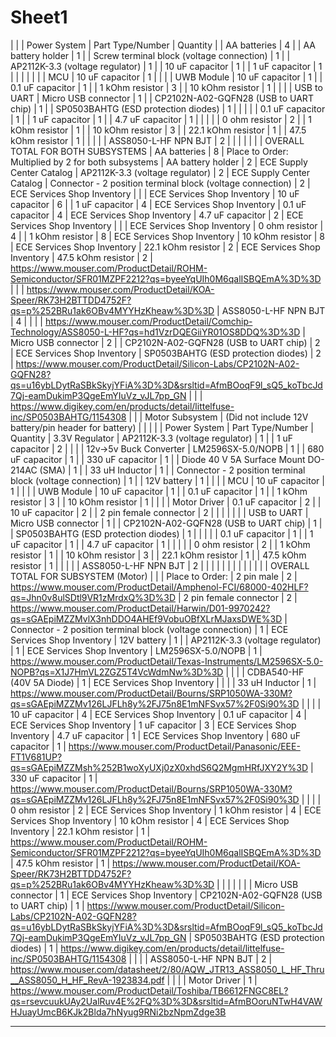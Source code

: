 # Sheet1

 |  |  | 
Power System | Part Type/Number | Quantity | 
 | AA batteries | 4 | 
 | AA battery holder | 1 | 
 | Screw terminal block (voltage connection) | 1 | 
 | AP2112K-3.3 (voltage regulator) | 1 | 
 | 10 uF capacitor | 1 | 
 | 1 uF capacitor | 1 | 
 |  |  | 
 |  |  | 
MCU | 10 uF capacitor | 1 | 
 |  |  | 
UWB Module | 10 uF capacitor | 1 | 
 | 0.1 uF capacitor | 1 | 
 | 1 kOhm resistor | 3 | 
 | 10 kOhm resistor | 1 | 
 |  |  | 
USB to UART | Micro USB connector | 1 | 
 | CP2102N-A02-GQFN28 (USB to UART chip) | 1 | 
 | SP0503BAHTG (ESD protection diodes) | 1 | 
 |  |  | 
 | 0.1 uF capacitor | 1 | 
 | 1 uF capacitor | 1 | 
 | 4.7 uF capacitor | 1 | 
 |  |  | 
 | 0 ohm resistor | 2 | 
 | 1 kOhm resistor | 1 | 
 | 10 kOhm resistor | 3 | 
 | 22.1 kOhm resistor | 1 | 
 | 47.5 kOhm resistor | 1 | 
 |  |  | 
 | ASS8050-L-HF NPN BJT | 2 | 
 |  |  | 
 |  |  | 
OVERALL TOTAL FOR BOTH SUBSYSTEMS | AA batteries | 8 | Place to Order:
Multiplied by 2 for both subsystems | AA battery holder | 2 | ECE Supply Center Catalog
 | AP2112K-3.3 (voltage regulator) | 2 | ECE Supply Center Catalog
 | Connector - 2 position terminal block (voltage connection) | 2 | ECE Services Shop Inventory
 |  |  | ECE Services Shop Inventory
 | 10 uF capacitor | 6 | 
 | 1 uF capacitor | 4 | ECE Services Shop Inventory
 | 0.1 uF capacitor | 4 | ECE Services Shop Inventory
 | 4.7 uF capacitor | 2 | ECE Services Shop Inventory
 |  |  | ECE Services Shop Inventory
 | 0 ohm resistor | 4 | 
 | 1 kOhm resistor | 8 | ECE Services Shop Inventory
 | 10 kOhm resistor | 8 | ECE Services Shop Inventory
 | 22.1 kOhm resistor | 2 | ECE Services Shop Inventory
 | 47.5 kOhm resistor | 2 | https://www.mouser.com/ProductDetail/ROHM-Semiconductor/SFR01MZPF2212?qs=byeeYqUIh0M6qalISBQEmA%3D%3D
 |  |  | https://www.mouser.com/ProductDetail/KOA-Speer/RK73H2BTTDD4752F?qs=p%252BRu1ak6OBv4MYYHzKheaw%3D%3D
 | ASS8050-L-HF NPN BJT | 4 | 
 |  |  | https://www.mouser.com/ProductDetail/Comchip-Technology/ASS8050-L-HF?qs=hd1VzrDQEGiiYR01OS8DDQ%3D%3D
 | Micro USB connector | 2 | 
 | CP2102N-A02-GQFN28 (USB to UART chip) | 2 | ECE Services Shop Inventory
 | SP0503BAHTG (ESD protection diodes) | 2 | https://www.mouser.com/ProductDetail/Silicon-Labs/CP2102N-A02-GQFN28?qs=u16ybLDytRaSBkSkyjYFiA%3D%3D&srsltid=AfmBOoqF9l_sQ5_koTbcJd7Qj-eamDukimP3QgeEmYIuVz_vJL7pp_GN
 |  |  | https://www.digikey.com/en/products/detail/littelfuse-inc/SP0503BAHTG/1154308
 |  |  | 
Motor Subsystem | (Did not include 12V battery/pin header for battery) |  | 
 |  |  | 
Power System | Part Type/Number | Quantity | 
3.3V Regulator | AP2112K-3.3 (voltage regulator) | 1 | 
 | 1 uF capacitor | 2 | 
 |  |  | 
12v->5v Buck Converter | LM2596SX-5.0/NOPB | 1 | 
 | 680 uF capacitor | 1 | 
 | 330 uF capacitor | 1 | 
 | Diode 40 V 5A Surface Mount DO-214AC (SMA) | 1 | 
 | 33 uH Inductor | 1 | 
 | Connector - 2 position terminal block (voltage connection) | 1 | 
 | 12V battery | 1 | 
 |  |  | 
MCU | 10 uF capacitor | 1 | 
 |  |  | 
UWB Module | 10 uF capacitor | 1 | 
 | 0.1 uF capacitor | 1 | 
 | 1 kOhm resistor | 3 | 
 | 10 kOhm resistor | 1 | 
 |  |  | 
Motor Driver | 0.1 uF capacitor | 2 | 
 | 10 uF capacitor | 2 | 
 | 2 pin female connector | 2 | 
 |  |  | 
 |  |  | 
USB to UART | Micro USB connector | 1 | 
 | CP2102N-A02-GQFN28 (USB to UART chip) | 1 | 
 | SP0503BAHTG (ESD protection diodes) | 1 | 
 |  |  | 
 | 0.1 uF capacitor | 1 | 
 | 1 uF capacitor | 1 | 
 | 4.7 uF capacitor | 1 | 
 |  |  | 
 | 0 ohm resistor | 2 | 
 | 1 kOhm resistor | 1 | 
 | 10 kOhm resistor | 3 | 
 | 22.1 kOhm resistor | 1 | 
 | 47.5 kOhm resistor | 1 | 
 |  |  | 
 | ASS8050-L-HF NPN BJT | 2 | 
 |  |  | 
 |  |  | 
 |  |  | 
 |  |  | 
OVERALL TOTAL FOR SUBSYSTEM (Motor) |  |  | Place to Order:
 | 2 pin male | 2 | https://www.mouser.com/ProductDetail/Amphenol-FCI/68000-402HLF?qs=Jhn0v8ulSDtl9VR1zMrdxQ%3D%3D
 | 2 pin female connector | 2 | https://www.mouser.com/ProductDetail/Harwin/D01-9970242?qs=sGAEpiMZZMvlX3nhDDO4AHEf9VobuOBfXLrMJaxsDWE%3D
 | Connector - 2 position terminal block (voltage connection) | 1 | ECE Services Shop Inventory
 | 12V battery | 1 | 
 | AP2112K-3.3 (voltage regulator) | 1 | ECE Services Shop Inventory
 | LM2596SX-5.0/NOPB | 1 | https://www.mouser.com/ProductDetail/Texas-Instruments/LM2596SX-5.0-NOPB?qs=X1J7HmVL2ZGZ5T4VcWdmNw%3D%3D
 |  |  | 
 | CDBA540-HF (40V 5A Diode) | 1 | ECE Services Shop Inventory
 |  |  | 
 | 33 uH Inductor | 1 | https://www.mouser.com/ProductDetail/Bourns/SRP1050WA-330M?qs=sGAEpiMZZMv126LJFLh8y%2FJ75n8E1mNFSvx57%2F0Si90%3D
 |  |  | 
 | 10 uF capacitor | 4 | ECE Services Shop Inventory
 | 0.1 uF capacitor | 4 | ECE Services Shop Inventory
 | 1 uF capacitor | 3 | ECE Services Shop Inventory
 | 4.7 uF capacitor | 1 | ECE Services Shop Inventory
 | 680 uF capacitor | 1 | https://www.mouser.com/ProductDetail/Panasonic/EEE-FT1V681UP?qs=sGAEpiMZZMsh%252B1woXyUXj0zX0xhdS6Q2MgmHRfJXY2Y%3D
 | 330 uF capacitor | 1 | https://www.mouser.com/ProductDetail/Bourns/SRP1050WA-330M?qs=sGAEpiMZZMv126LJFLh8y%2FJ75n8E1mNFSvx57%2F0Si90%3D
 |  |  | 
 | 0 ohm resistor | 2 | ECE Services Shop Inventory
 | 1 kOhm resistor | 4 | ECE Services Shop Inventory
 | 10 kOhm resistor | 4 | ECE Services Shop Inventory
 | 22.1 kOhm resistor | 1 | https://www.mouser.com/ProductDetail/ROHM-Semiconductor/SFR01MZPF2212?qs=byeeYqUIh0M6qalISBQEmA%3D%3D
 | 47.5 kOhm resistor | 1 | https://www.mouser.com/ProductDetail/KOA-Speer/RK73H2BTTDD4752F?qs=p%252BRu1ak6OBv4MYYHzKheaw%3D%3D
 |  |  | 
 |  |  | 
 | Micro USB connector | 1 | ECE Services Shop Inventory
 | CP2102N-A02-GQFN28 (USB to UART chip) | 1 | https://www.mouser.com/ProductDetail/Silicon-Labs/CP2102N-A02-GQFN28?qs=u16ybLDytRaSBkSkyjYFiA%3D%3D&srsltid=AfmBOoqF9l_sQ5_koTbcJd7Qj-eamDukimP3QgeEmYIuVz_vJL7pp_GN
 | SP0503BAHTG (ESD protection diodes) | 1 | https://www.digikey.com/en/products/detail/littelfuse-inc/SP0503BAHTG/1154308
 |  |  | 
 | ASS8050-L-HF NPN BJT | 2 | https://www.mouser.com/datasheet/2/80/AQW_JTR13_ASS8050_L_HF_Thru__ASS8050_H_HF_RevA-1923834.pdf
 |  |  | 
 | Motor Driver | 1 | https://www.mouser.com/ProductDetail/Toshiba/TB6612FNGC8EL?qs=rsevcuukUAy2UalRuv4E%2FQ%3D%3D&srsltid=AfmBOoruNTwH4VAWHJuayUmcB6KJk2Blda7hNyug9RNi2bzNpmZdge3B

---
